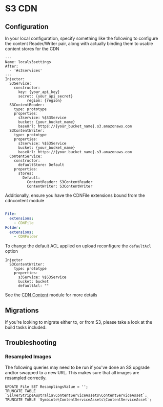 # S3 CDN 

## Configuration

In your local configuration, specify something like the following to configure
the content Reader/Writer pair, along with actually binding them to usable 
content stores for the CDN 

    ---
    Name: locals3settings
    After: 
      - '#s3services'
    ---
	Injector:
	  S3Service:
	    constructor:
	      key: {your_api_key}
	      secret: {your_api_secret}
              region: {region}
	  S3ContentReader:
	    type: prototype
	    properties:
	      s3service: %$S3Service
	      bucket: {your_bucket_name}
	      baseUrl: https://{your_bucket_name}.s3.amazonaws.com
	  S3ContentWriter:
	    type: prototype
	    properties:
	      s3service: %$S3Service
	      bucket: {your_bucket_name}
	      baseUrl: https://{your_bucket_name}.s3.amazonaws.com
	  ContentService:
	    constructor:
	      defaultStore: Default
	    properties:
	      stores:
            Default:
              ContentReader: S3ContentReader
              ContentWriter: S3ContentWriter

Additionally, ensure you have the CDNFile extensions bound from the cdncontent
module

```yml

File:
  extensions:
    - CDNFile
Folder: 
  extensions:
    - CDNFolder

```


To change the default ACL applied on upload reconfigure the `defaultAcl` option

```
Injector
  S3ContentWriter:
    type: prototype
    properties:
      s3Service: %$S3Service
      bucket: bucket
      defaultAcl: ""
```

See the [CDN Content](https://github.com/symbiote/silverstripe-cdncontent) module
for more details

## Migrations

If you're looking to migrate either to, or from S3, please take a look at the build tasks included.

## Troubleshooting

### Resampled Images

The following queries may need to be run if you've done an SS upgrade and/or swapped to a new URL. This makes sure that all images are resampled correctly.

```
UPDATE File SET ResamplingsValue = '';
TRUNCATE TABLE `SilverStripeAustralia\ContentServiceAssets\ContentServiceAsset`;
TRUNCATE TABLE `Symbiote\ContentServiceAssets\ContentServiceAsset`;
```
